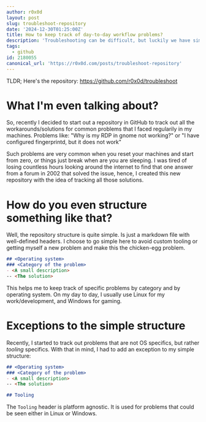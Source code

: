 ```yaml
---
author: r0x0d
layout: post
slug: troubleshoot-repository
date: '2024-12-30T01:25:00Z'
title: How to keep track of day-to-day workflow problems?
description: 'Troubleshooting can be difficult, but luckily we have simple ways of making it easy.'
tags:
  - github
id: 2180055
canonical_url: 'https://r0x0d.com/posts/troubleshoot-repository'
---
```


TLDR; Here's the repository: https://github.com/r0x0d/troubleshoot

# What I'm even talking about?

So, recently I decided to start out a repository in GitHub to track out all the
workarounds/solutions for common problems that I faced regularily in my
machines. Problems like: "Why is my RDP in gnome not working?" or "I have
configured fingerprintd, but it does not work"  

Such problems are very common when you reset your machines and start from zero,
or things just break when are you are sleeping. I was tired of losing countless
hours looking around the internet to find that one answer from a forum in 2002
that solved the issue, hence, I created this new repository with the idea of
tracking all those solutions.

# How do you even structure something like that?

Well, the repository structure is quite simple. Is just a markdown file with
well-defined headers. I choose to go simple here to avoid custom tooling or
getting myself a new problem and make this the chicken-egg problem.

```markdown
## <Operating system>
### <Category of the problem>
- <A small description>
-- <The solution>
```

This helps me to keep track of specific problems by category and by operating
system. On my day to day, I usually use Linux for my work/development, and
Windows for gaming. 

# Exceptions to the simple structure

Recently, I started to track out problems that are not OS specifics, but rather
_tooling_ specifics. With that in mind, I had to add an exception to my simple
structure:

```markdown
## <Operating system>
### <Category of the problem>
- <A small description>
-- <The solution>

## Tooling
```

The `Tooling` header is platform agnostic. It is used for problems that could
be seen either in Linux or Windows.

